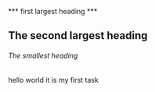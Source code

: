  *** first largest heading ***
## The second largest heading
###### The smallest heading
hello world it is my first task
